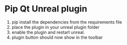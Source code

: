 # Pip Qt Unreal plugin
1. pip install the dependencies from the requirements file
2. place the plugin in your unreal plugin folder
3. enable the plugin and restart unreal.
4. plugin button should now show in the toolbar
